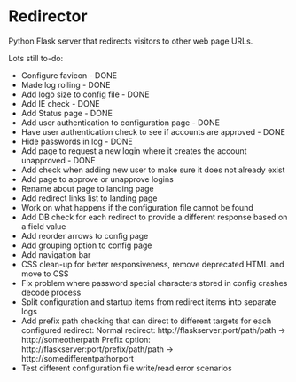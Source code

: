 # Redirector

Python Flask server that redirects visitors to other web page URLs.

Lots still to-do:

- Configure favicon - DONE
- Made log rolling - DONE
- Add logo size to config file - DONE
- Add IE check - DONE
- Add Status page - DONE
- Add user authentication to configuration page - DONE
- Have user authentication check to see if accounts are approved - DONE
- Hide passwords in log - DONE
- Add page to request a new login where it creates the account unapproved - DONE
- Add check when adding new user to make sure it does not already exist
- Add page to approve or unapprove logins
- Rename about page to landing page
- Add redirect links list to landing page
- Work on what happens if the configuration file cannot be found
- Add DB check for each redirect to provide a different response based on a field value
- Add reorder arrows to config page
- Add grouping option to config page
- Add navigation bar
- CSS clean-up for better responsiveness, remove deprecated HTML and move to CSS
- Fix problem where password special characters stored in config crashes decode process
- Split configuration and startup items from redirect items into separate logs
- Add prefix path checking that can direct to different targets for each configured redirect:
    Normal redirect: http://flaskserver:port/path/path -> http://someotherpath
    Prefix option: http://flaskserver:port/prefix/path/path -> http://somedifferentpathorport
- Test different configuration file write/read error scenarios